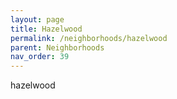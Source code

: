 ```yaml
---
layout: page
title: Hazelwood
permalink: /neighborhoods/hazelwood
parent: Neighborhoods
nav_order: 39
---
```


hazelwood